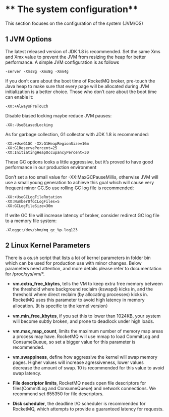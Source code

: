 # ** The system configuration** #

This section focuses on the configuration of the system (JVM/OS)

## **1 JVM Options** ##

The latest released version of JDK 1.8 is recommended. Set the same Xms and Xmx value to prevent the JVM from resizing the heap for better performance. A simple JVM configuration is as follows

    -server -Xms8g -Xmx8g -Xmn4g

If you don’t care about the boot time of RocketMQ broker, pre-touch the Java heap to make sure that every page will be allocated during JVM initialization is a better choice. Those who don’t care about the boot time can enable it:
    
    -XX:+AlwaysPreTouch

Disable biased locking maybe reduce JVM pauses:

    -XX:-UseBiasedLocking

As for garbage collection, G1 collector with JDK 1.8 is recommended:

    -XX:+UseG1GC -XX:G1HeapRegionSize=16m 
    -XX:G1ReservePercent=25
    -XX:InitiatingHeapOccupancyPercent=30

These GC options looks a little aggressive, but it’s proved to have good performance in our production environment

Don’t set a too small value for -XX:MaxGCPauseMillis, otherwise JVM will use a small young generation to achieve this goal which will cause very frequent minor GC.So use rolling GC log file is recommended:
    
    -XX:+UseGCLogFileRotation 
    -XX:NumberOfGCLogFiles=5 
    -XX:GCLogFileSize=30m
    
If write GC file will increase latency of broker, consider redirect GC log file to a memory file system:
    
    -Xloggc:/dev/shm/mq_gc_%p.log123

## 2 Linux Kernel Parameters ##

There is a os.sh script that lists a lot of kernel parameters in folder bin which can be used for production use with minor changes. Below parameters need attention, and more details please refer to documentation for /proc/sys/vm/*.




- **vm.extra_free_kbytes**, tells the VM to keep extra free memory between the threshold where background reclaim (kswapd) kicks in, and the threshold where direct reclaim (by allocating processes) kicks in. RocketMQ uses this parameter to avoid high latency in memory allocation. (It is specific to the kernel version）



- **vm.min_free_kbytes**, if you set this to lower than 1024KB, your system will become subtly broken, and prone to deadlock under high loads.





- **vm.max_map_count**, limits the maximum number of memory map areas a process may have. RocketMQ will use mmap to load CommitLog and ConsumeQueue, so set a bigger value for this parameter is recommended.



- **vm.swappiness**, define how aggressive the kernel will swap memory pages. Higher values will increase agressiveness, lower values decrease the amount of swap. 10 is recommended for this value to avoid swap latency.



- **File descriptor limits**, RocketMQ needs open file descriptors for files(CommitLog and ConsumeQueue) and network connections. We recommend set 655350 for file descriptors.



- **Disk scheduler**, the deadline I/O scheduler is recommended for RocketMQ, which attempts to provide a guaranteed latency for requests.

